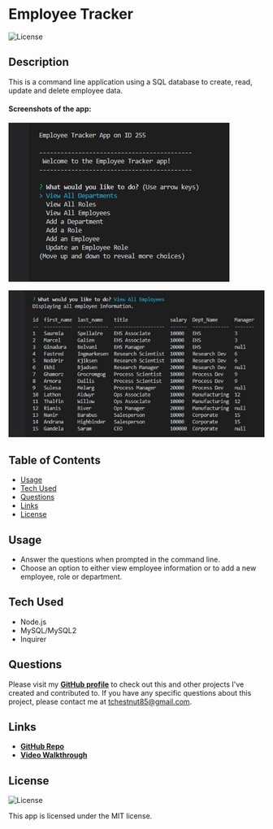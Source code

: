 # Employee Tracker

  ![License](https://img.shields.io/badge/License%3A-MIT-green.svg)

  ## Description
  This is a command line application using a SQL database to create, read, update and delete employee data.

  #### Screenshots of the app:

  ![screenshot-1](./assets/images/screenshot-1.JPG)

  ![screenshot-2](./assets/images/screenshot-2.JPG)

  ## Table of Contents 
  - [Usage](#usage)
  - [Tech Used](#tech-used)
  - [Questions](#questions)
  - [Links](#links)
  - [License](#license) 
  
  ## Usage
  - Answer the questions when prompted in the command line.
  - Choose an option to either view employee information or to add a new employee, role or department.

  ## Tech Used
  - Node.js
  - MySQL/MySQL2
  - Inquirer
  
  ## Questions
  Please visit my **[GitHub profile](https://github.com/tchestnut85/)** to check out this and other projects I've created and contributed to.
  If you have any specific questions about this project, please contact me at <tchestnut85@gmail.com>.

  ## Links
  - **[GitHub Repo](https://github.com/tchestnut85/employee-tracker/)**
  - **[Video Walkthrough](https://drive.google.com/file/d/1-Ckfl2VDIUkrbM6R1lzqzx589zj3JhN2/view?usp=sharing)**

  ## License
  ![License](https://img.shields.io/badge/License%3A-MIT-green.svg)
  
  This app is licensed under the MIT license.
